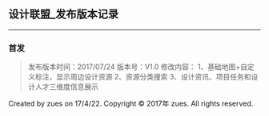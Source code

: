 ## 设计联盟_发布版本记录
---
### 首发
> 发布版本时间：2017/07/24
> 版本号：V1.0
> 修改内容：
1、基础地图+自定义标注，显示周边设计资源
2、资源分类搜索
3、设计资讯、项目任务和设计人才三维度信息展示


Created by zues on 17/4/22.
Copyright © 2017年 zues. All rights reserved.
